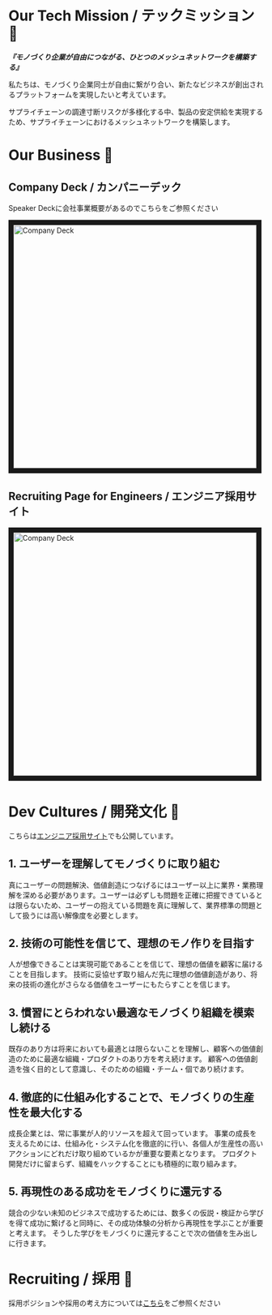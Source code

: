 # Our Tech Mission / テックミッション 🤗

***『モノづくり企業が自由につながる、ひとつのメッシュネットワークを構築する』***

私たちは、モノづくり企業同士が自由に繋がり合い、新たなビジネスが創出されるプラットフォームを実現したいと考えています。

サプライチェーンの調達寸断リスクが多様化する中、製品の安定供給を実現するため、サプライチェーンにおけるメッシュネットワークを構築します。



# Our Business 🧰 

## Company Deck / カンパニーデック

Speaker Deckに会社事業概要があるのでこちらをご参照ください

<a href="https://speakerdeck.com/resilire/product-and-technology" target="_blank">
 <img src="https://github.com/Tech-Design-Inc/.github/assets/38177202/8a54b32a-7857-47df-84ce-11ef9d08447b" alt="Company Deck" width="480" border="10" />
</a>

## Recruiting Page for Engineers / エンジニア採用サイト

<a href="https://recruit.resilire.jp/for-engineers" target="_blank">
 <img src="https://user-images.githubusercontent.com/38177202/225490312-27883fc5-86a3-4b6f-b970-b7779759c3d1.png" alt="Company Deck" width="480" border="10" />
</a>

# Dev Cultures / 開発文化 🌈

こちらは[エンジニア採用サイト](https://recruit.resilire.jp/for-engineers)でも公開しています。

## 1. ユーザーを理解してモノづくりに取り組む
真にユーザーの問題解決、価値創造につなげるにはユーザー以上に業界・業務理解を深める必要があります。ユーザーは必ずしも問題を正確に把握できているとは限らないため、ユーザーの抱えている問題を真に理解して、業界標準の問題として扱うには高い解像度を必要とします。

## 2. 技術の可能性を信じて、理想のモノ作りを目指す
人が想像できることは実現可能であることを信じて、理想の価値を顧客に届けることを目指します。
技術に妥協せず取り組んだ先に理想の価値創造があり、将来の技術の進化がさらなる価値をユーザーにもたらすことを信じます。

## 3. 慣習にとらわれない最適なモノづくり組織を模索し続ける
既存のあり方は将来においても最適とは限らないことを理解し、顧客への価値創造のために最適な組織・プロダクトのあり方を考え続けます。
顧客への価値創造を強く目的として意識し、そのための組織・チーム・個であり続けます。

## 4. 徹底的に仕組み化することで、モノづくりの生産性を最大化する
成長企業とは、常に事業が人的リソースを超えて回っています。
事業の成長を支えるためには、仕組み化・システム化を徹底的に行い、各個人が生産性の高いアクションにどれだけ取り組めているかが重要な要素となります。
プロダクト開発だけに留まらず、組織をハックすることにも積極的に取り組みます。

## 5. 再現性のある成功をモノづくりに還元する
競合の少ない未知のビジネスで成功するためには、数多くの仮説・検証から学びを得て成功に繋げると同時に、その成功体験の分析から再現性を学ぶことが重要と考えます。
そうした学びをモノづくりに還元することで次の価値を生み出しに行きます。


# Recruiting / 採用 🚀

採用ポジションや採用の考え方については[こちら](/job_postings/)をご参照ください

